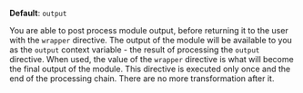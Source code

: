 **Default**: `output`

You are able to post process module output, before returning it to the
user with the `wrapper` directive. The output of the module will be
available to you as the `output` context variable - the result of
processing the `output` directive. When used, the value of the `wrapper`
directive is what will become the final output of the module. This
directive is executed only once and the end of the processing chain.
There are no more transformation after it.